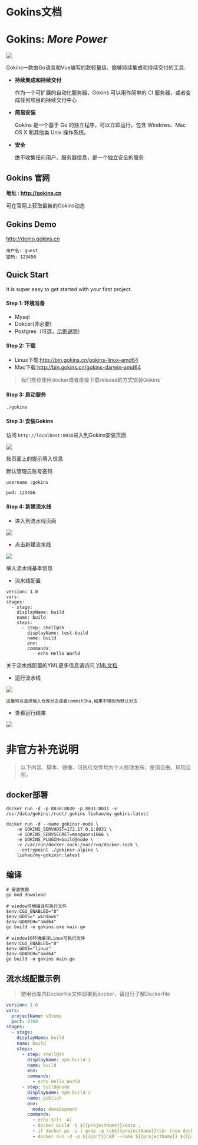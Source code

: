 
# Gokins文档

# Gokins: *More Power*

![](https://static01.imgkr.com/temp/5ca8a54f7d6544b6a2c740d5f559e5c4.jpg)




Gokins一款由Go语言和Vue编写的款轻量级、能够持续集成和持续交付的工具.

* **持续集成和持续交付**

  作为一个可扩展的自动化服务器，Gokins 可以用作简单的 CI 服务器，或者变成任何项目的持续交付中心

* **简易安装**

  Gokins 是一个基于 Go 的独立程序，可以立即运行，包含 Windows、Mac OS X 和其他类 Unix 操作系统。


* **安全**

  绝不收集任何用户、服务器信息，是一个独立安全的服务

## Gokins 官网

**地址 : http://gokins.cn**

可在官网上获取最新的Gokins动态

## Gokins Demo
http://demo.gokins.cn
```
用户名: guest
密码: 123456
```

## Quick Start

It is super easy to get started with your first project.


#### Step 1: 环境准备

- Mysql
- Dokcer(非必要)
- Postgres（可选，[示例说明](document/gokins_postgres.md)）
#### Step 2: 下载
- Linux下载:http://bin.gokins.cn/gokins-linux-amd64
- Mac下载:http://bin.gokins.cn/gokins-darwin-amd64
> 我们推荐使用docker或者直接下载release的方式安装Gokins`

#### Step 3: 启动服务

```
./gokins
``` 

#### Step 3: 安装Gokins

访问 `http://localhost:8030`进入到Gokins安装页面

![](https://static01.imgkr.com/temp/e484d9747dec43108325c22283abe39f.png)

按页面上的提示填入信息

默认管理员账号密码

`username :gokins `

`pwd: 123456 `

#### Step 4:  新建流水线

- 进入到流水线页面

![](https://static01.imgkr.com/temp/ce383350056d4a63872b868c8f169c39.png)



- 点击新建流水线

![](https://static01.imgkr.com/temp/a3c2a870c9d94956bda2a685cc447077.png)


填入流水线基本信息

- 流水线配置

```
version: 1.0
vars:
stages:
  - stage:
    displayName: build
    name: build
    steps:
      - step: shell@sh
        displayName: test-build
        name: build
        env:
        commands:
          - echo Hello World

```

关于流水线配置的YML更多信息请访问 [YML文档](http://gokins.cn/%E5%B7%A5%E4%BD%9C%E6%B5%81%E8%AF%AD%E6%B3%95/)


- 运行流水线

![](https://static01.imgkr.com/temp/f002a22738644c8dbd40f0860c2bbb9e.png)


`这里可以选择输入仓库分支或者commitSha,如果不填则为默认分支`

- 查看运行结果

![](https://static01.imgkr.com/temp/681c8ea0a7dc45bcb9fe14234c5761be.png)

# 非官方补充说明
> 以下内容、脚本、镜像、可执行文件均为个人修改发布，使用自由、风险自担。
## docker部署
```
docker run -d -p 8030:8030 -p 8031:8031 -v /usr/data/gokins:/root/.gokins liohao/my-gokins:latest

docker run -d --name gokinsr-node \
    -e GOKINS_SERVHOST=172.17.0.1:8031 \
    -e GOKINS_SERVSECRET=maoguorui666 \
    -e GOKINS_PLUGIN=build@node \
    -v /var/run/docker.sock:/var/run/docker.sock \
    --entrypoint ./gokinsr-alpine \
    liohao/my-gokinsr:latest
```
## 编译
```
# 安装依赖
go mod download

# window环境编译可执行文件
$env:CGO_ENABLED="0"
$env:GOOS=" windows"
$env:GOARCH="amd64"
go build -o gokins.exe main.go

# window10环境编译Linux可执行文件
$env:CGO_ENABLED="0"
$env:GOOS="linux"
$env:GOARCH="amd64"
go build -o gokins main.go
```
## 流水线配置示例
> 使用仓库内Dockerfile文件部署到docker，请自行了解Dockerfile
```yml
version: 1.0
vars:
  projectName: v3temp
  port: 2360
stages:
  - stage:
    displayName: build
    name: build
    steps:
      - step: shell@sh
        displayName: npm-build-1
        name: build
        env:
        commands:
          - echo Hello World
      - step: build@node
        displayName: npm-build-2
        name: publish
        env:
          mode: development
        commands:
          - echo $(ls -A)
          - docker build -t ${{projectName}}/data .
          - if docker ps -a | grep -q \\b${{projectName}}\\b; then docker ps -a | grep \\b${{projectName}}\\b | awk '{print $1}' | xargs docker rm -f; fi
          - docker run -d -p ${{port}}:80 --name ${{projectName}} ${{projectName}}/data
```
